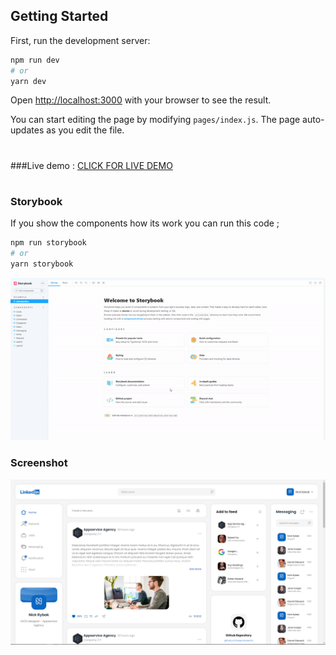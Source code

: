 ## Getting Started

First, run the development server:

```bash
npm run dev
# or
yarn dev
```

Open [http://localhost:3000](http://localhost:3000) with your browser to see the result.

You can start editing the page by modifying `pages/index.js`. The page auto-updates as you edit the file.

#
###Live demo : [CLICK FOR LIVE DEMO](https://localhost:3000)

#
### Storybook
If you show the components how its work you can run this code ; 
```bash
npm run storybook
# or
yarn storybook
```

![alt text](public/readme/storybook.gif)


### Screenshot


![alt text](public/readme/linkedin-redesign.jpg)
